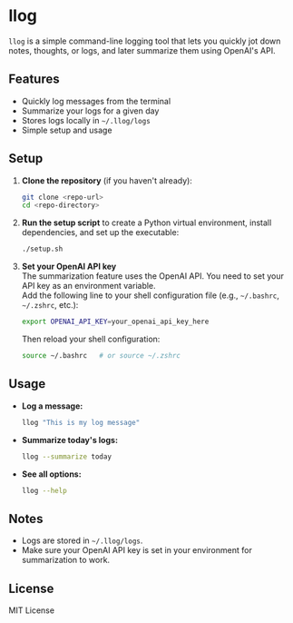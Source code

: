 # llog

`llog` is a simple command-line logging tool that lets you quickly jot down notes, thoughts, or logs, and later summarize them using OpenAI's API.

## Features

- Quickly log messages from the terminal
- Summarize your logs for a given day
- Stores logs locally in `~/.llog/logs`
- Simple setup and usage

## Setup

1. **Clone the repository** (if you haven't already):

   ```bash
   git clone <repo-url>
   cd <repo-directory>
   ```

2. **Run the setup script** to create a Python virtual environment, install dependencies, and set up the executable:

   ```bash
   ./setup.sh
   ```

3. **Set your OpenAI API key**  
   The summarization feature uses the OpenAI API. You need to set your API key as an environment variable.  
   Add the following line to your shell configuration file (e.g., `~/.bashrc`, `~/.zshrc`, etc.):

   ```bash
   export OPENAI_API_KEY=your_openai_api_key_here
   ```

   Then reload your shell configuration:

   ```bash
   source ~/.bashrc   # or source ~/.zshrc
   ```

## Usage

- **Log a message:**

  ```bash
  llog "This is my log message"
  ```

- **Summarize today's logs:**

  ```bash
  llog --summarize today
  ```

- **See all options:**

  ```bash
  llog --help
  ```

## Notes

- Logs are stored in `~/.llog/logs`.
- Make sure your OpenAI API key is set in your environment for summarization to work.

## License

MIT License
